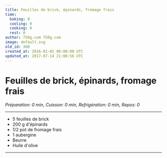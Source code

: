 ```yaml
---
title: Feuilles de brick, épinards, fromage frais
time:
  baking: 0
  cooling: 0
  cooking: 0
  rest: 0
author: 750g.com 750g.com
image: default.svg
old_id: 360
created_at: 2016-01-01 00:00:00 UTC
updated_at: 2017-07-14 21:08:56 UTC
---
```


# Feuilles de brick, épinards, fromage frais

*Préparation: 0 min, Cuisson: 0 min, Refrigération: 0 min, Repos: 0*

---

- 5 feuilles de brick
- 200 g d'épinards
- 1/2 pot de fromage frais
- 1 aubergine
- Beurre
- Huile d'olive

---


